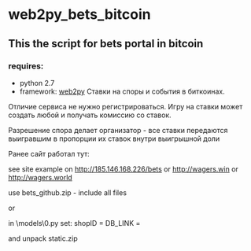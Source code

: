 # web2py_bets_bitcoin

## This the script for bets portal in bitcoin

### requires:
+ python 2.7
+ framework: [web2py](http://www.web2py.com/)
Ставки на споры и события в биткоинах.

Отличие сервиса не нужно регистрироваться. Игру на ставки может создать любой и получать комиссию со ставок.

Разрешение спора делает организатор - все ставки передаются выигравшим в пропорции их ставок внутри выигрышной доли

Ранее сайт работал тут:

see site example on http://185.146.168.226/bets or http://wagers.win or http://wagers.world

use bets_github.zip - include all files

or 

in \models\0.py
set:
shopID =
DB_LINK =

and
unpack static.zip


